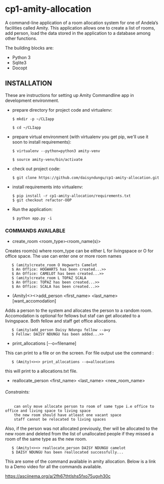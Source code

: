 # cp1-amity-allocation
A command-line application of a room allocation system for one of Andela’s facilities called Amity. This application allows one to create a list of rooms, add person, load the data stored in the application to a database among other functions.

The building blocks are:
  * Python 3
  * Sqlite3
  * Docopt

## INSTALLATION
These are instructions for setting up Amity Commandline app in development environment.

* prepare directory for project code and virtualenv:

      $ mkdir -p ~/CLIapp

      $ cd ~/CLIapp
* prepare virtual environment (with virtualenv you get pip, we'll use it soon to install requirements):

      $ virtualenv --python=python3 amity-venv

      $ source amity-venv/bin/activate
* check out project code:

      $ git clone https://github.com/daisyndungu/cp1-amity-allocation.git

* install requirements into virtualenv:

      $ pip install -r cp1-amity-allocation/requirements.txt
      $ git checkout refactor-OOP
 * Run the application:

       $ python app.py -i
       
 ### COMMANDS AVAILABLE
 * create_room <room_type><room_name(s)>
 
 Creates room(s) where room_type can be either L for livingspace or O for office space. The use can enter one or more room       names
 
       $ (amity)create_room O Hogwarts Camelot
       $ An Office: HOGWARTS has been created...>>
       $ An Office: CAMELOT has been created...>>
       $ (amity)create_room L TOPAZ SCALA
       $ An Office: TOPAZ has been created...>>
       $ An Office: SCALA has been created...>>
 * (Amity)<><>add_person <first_name> <last_name> <position> [want_accomodation]
  
  Adds a person to the system and allocates the person to a random room. Accomodation is optional for fellows but staf can get   allocated to a livingspace. Both fellow and staff get office allocations.
       
       $ (amity)add_person Daisy Ndungu fellow --a=y
       $ Fellow: DAISY NDUNGU has been added...>>
       
 * print_allocations [--o=filename]
 
 This can print to a file or on the screen. For file output use the command :
       
       $ (Amity)<><> print_allocations --o=allocations
     
 this will print to a allocations.txt file.
 
 * reallocate_person <first_name> <last_name> <new_room_name>
 
 ###### Constraints:

        can only move allocate person to room of same type i.e office to office and living space to living space
        the new room should have atleast one vacant space
        staff cannot be relocated to living spaces
  
Also, if the person was not allocated previously, ther will be allocated to the new room and deleted from the list of unallocated people if they missed a room of the same type as the new room.
       
       $ (Amity)<><> reallocate_person DAISY NDUNGU camelot
       $ DAISY NDUNGU has been reallocated successfully...
      
This are some of the command available in amity allocation. Below is a link to a Demo video for all the commands available.

https://asciinema.org/a/2fh67thtlshs5fxo75ugvh30c

